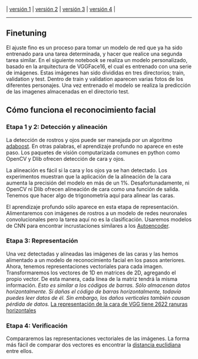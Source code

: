 | [versión 1](./dl-upna-Face-Recognition-01-CNN.html) |  [versión 2](./dl-upna-Face-Recognition-02-VGGFace2Keras.html) | [versión 3](./dl-upna-Face-Recognition-03-VGGFace2Keras-Architectures.html) |  [versión 4](./dl-upna-Face-Recognition-04-FineTuning.html) |


----
## Finetuning
El ajuste fino es un proceso para tomar un modelo de red que ya ha sido entrenado para una tarea determinada, y hacer que realice una segunda tarea similar.
En el siguiente notebook se realiza un modelo personalizado, basado en la arquitectura de VGGFace16, el cual es entrenado con una serie de imágenes.
Estas imágenes han sido divididas en tres directorios; train, validation y test. Dentro de train y validation aparecen varias fotos de los diferentes personajes. Una vez entrenado el modelo se realiza la predicción de las imagenes almacenadas en el directorio test.


## Cómo funciona el reconocimiento facial

### Etapa 1 y 2: Detección y alineación
La detección de rostros y ojos puede ser manejada por un algoritmo [adaboost](https://sefiks.com/2018/11/02/a-step-by-step-adaboost-example/). En otras palabras, el aprendizaje profundo no aparece en este paso. Los paquetes de visión computarizada comunes en python como OpenCV y Dlib ofrecen detección de cara y ojos.

La alineación es fácil si la cara y los ojos ya se han detectado. Los experimentos muestran que la aplicación de la alineación de la cara aumenta la precisión del modelo en más de un 1%. Desafortunadamente, ni OpenCV ni Dlib ofrecen alineación de cara como una función de salida. Tenemos que hacer algo de trigonometría aquí para alinear las caras.

El aprendizaje profundo sólo aparece en esta etapa de representación. Alimentaremos con imágenes de rostros a un modelo de redes neuronales convolucionales pero la tarea aquí no es la clasificación. Usaremos modelos de CNN para encontrar incrustaciones similares a los [Autoencoder](https://sefiks.com/2018/03/21/autoencoder-neural-networks-for-unsupervised-learning).

### Etapa 3: Representación
Una vez detectadas y alineadas las imágenes de las caras y las hemos alimentado a un modelo de reconocimiento facial en los pasos anteriores. Ahora, tenemos representaciones vectoriales para cada imagen. Transformaremos los vectores de 1D en matrices de 2D, agregando el propio vector. De esta manera, cada línea de la matriz tendrá la misma información. 
*Esto es similar a los códigos de barras. Sólo almacenan datos horizontalmente. Si dañas el código de barras horizontalmente, todavía puedes leer datos de él. Sin embargo, los daños verticales también causan pérdida de datos.*
[La representación de la cara de VGG tiene 2622 ranuras horizontales](https://i2.wp.com/sefiks.com/wp-content/uploads/2020/05/vggface-representation.png?resize=720%2C365&ssl=1)

### Etapa 4: Verificación
Compararemos las representaciones vectoriales de las imágenes. La forma más fácil de comparar dos vectores es encontrar la [distancia euclidiana](https://sefiks.com/2018/08/13/cosine-similarity-in-machine-learning) entre ellos. 

